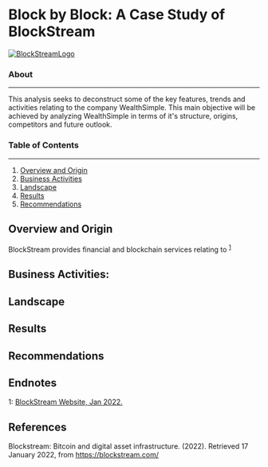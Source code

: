# Block by Block: A Case Study of BlockStream

[![BlockStreamLogo](https://github.com/benjaminweymouth/Blockchain-Work/blob/main/Resources/blockstreamlogo2.png)]()

### About ###
-----------------------------
This analysis seeks to deconstruct some of the key features, trends and activities relating to the company WealthSimple. This main objective will be achieved by analyzing WealthSimple in terms of it's structure, origins, competitors and future outlook. 

### Table of Contents ### 
-----------------------------
1. [Overview and Origin](#overview-and-origin) 
2. [Business Activities](#business-activities) 
3. [Landscape](#landscape) 
4. [Results](#results) 
5. [Recommendations](#recommendations)

## Overview and Origin
BlockStream provides financial and blockchain services relating to <sup>[1](#myendnote1)</sup>

## Business Activities:

 
 

## Landscape
 


## Results
 

## Recommendations
 

## Endnotes
<a name="myendnote1">1</a>: [BlockStream Website, Jan 2022.](https://blockstream.com/) <br/>

 

## References 

Blockstream: Bitcoin and digital asset infrastructure. (2022). Retrieved 17 January 2022, from https://blockstream.com/

